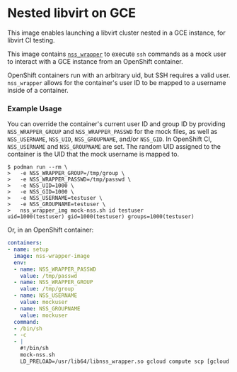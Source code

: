 # Nested libvirt on GCE

This image enables launching a libvirt cluster nested in a GCE instance, for libvirt CI testing.

This image contains [`nss_wrapper`](https://cwrap.org/nss_wrapper.html) to execute `ssh` commands as
a mock user to interact with a GCE instance from an OpenShift container.

OpenShift containers run with an arbitrary uid, but SSH requires a valid user.  `nss_wrapper`
allows for the container's user ID to be mapped to a username inside of a container.

### Example Usage

You can override the container's current user ID and group ID by providing `NSS_WRAPPER_GROUP`
and `NSS_WRAPPER_PASSWD` for the mock files, as well as `NSS_USERNAME`, `NSS_UID`, `NSS_GROUPNAME`,
and/or `NSS_GID`. In OpenShift CI, `NSS_USERNAME` and `NSS_GROUPNAME` are set.
The random UID assigned to the container is the UID that the mock username is mapped to.

```console
$ podman run --rm \
>   -e NSS_WRAPPER_GROUP=/tmp/group \
>   -e NSS_WRAPPER_PASSWD=/tmp/passwd \
>   -e NSS_UID=1000 \
>   -e NSS_GID=1000 \
>   -e NSS_USERNAME=testuser \
>   -e NSS_GROUPNAME=testuser \
>   nss_wrapper_img mock-nss.sh id testuser
uid=1000(testuser) gid=1000(testuser) groups=1000(testuser)
```

Or, in an OpenShift container:

```yaml
containers:
- name: setup
  image: nss-wrapper-image
  env:
  - name: NSS_WRAPPER_PASSWD
    value: /tmp/passwd
  - name: NSS_WRAPPER_GROUP
    value: /tmp/group
  - name: NSS_USERNAME
    value: mockuser
  - name: NSS_GROUPNAME
    value: mockuser
  command:
  - /bin/sh
  - -c
  - |
    #!/bin/sh
    mock-nss.sh
    LD_PRELOAD=/usr/lib64/libnss_wrapper.so gcloud compute scp [gcloud scp args]
```
